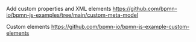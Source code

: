 Add custom properties and XML elements
https://github.com/bpmn-io/bpmn-js-examples/tree/main/custom-meta-model

Custom elements
https://github.com/bpmn-io/bpmn-js-example-custom-elements

